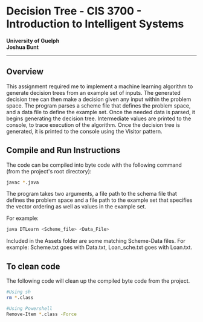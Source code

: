 # Decision Tree - CIS 3700 - Introduction to Intelligent Systems  

**University of Guelph**  
**Joshua Bunt**  

-------------------------------------------------------------------  

## Overview  

This assignment required me to implement a machine learning algorithm
to generate decision trees from an example set of inputs. The generated
decision tree can then make a decision given any input within the
problem space. The program parses a scheme file that defines the
problem space, and a data file to define the example set. Once the needed
data is parsed, it begins generating the decision tree. Intermediate values
are printed to the console, to trace execution of the algorithm. Once the
decision tree is generated, it is printed to the console using the Visitor
pattern.

## Compile and Run Instructions  

The code can be compiled into byte code with the following command
(from the project's root directory):  

```bash
javac *.java
```  

The program takes two arguments, a file path to the schema file that
defines the problem space and a file path to the example set that specifies
the vector ordering as well as values in the example set.

For example:

```bash
java DTLearn <Scheme_file> <Data_File>
```

Included in the Assets folder are some matching Scheme-Data files. For
example: Scheme.txt goes with Data.txt, Loan_sche.txt goes with Loan.txt.

## To clean code

The following code will clean up the compiled byte code from the project.  

```bash
#Using sh
rm *.class

#Using Powershell
Remove-Item *.class -Force
```  
